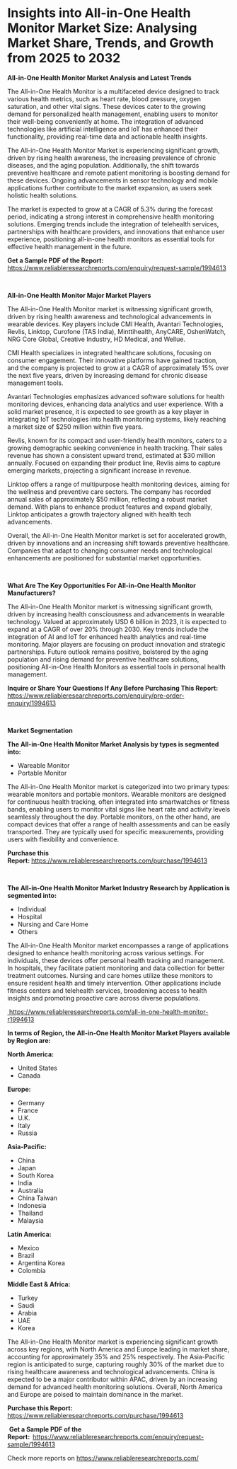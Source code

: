 <p><h1>Insights into All-in-One Health Monitor Market Size: Analysing Market Share, Trends, and Growth from 2025 to 2032</h1></p><p><strong>All-in-One Health Monitor Market Analysis and Latest Trends</strong></p>
<p><p>The All-in-One Health Monitor is a multifaceted device designed to track various health metrics, such as heart rate, blood pressure, oxygen saturation, and other vital signs. These devices cater to the growing demand for personalized health management, enabling users to monitor their well-being conveniently at home. The integration of advanced technologies like artificial intelligence and IoT has enhanced their functionality, providing real-time data and actionable health insights.</p><p>The All-in-One Health Monitor Market is experiencing significant growth, driven by rising health awareness, the increasing prevalence of chronic diseases, and the aging population. Additionally, the shift towards preventive healthcare and remote patient monitoring is boosting demand for these devices. Ongoing advancements in sensor technology and mobile applications further contribute to the market expansion, as users seek holistic health solutions.</p><p>The market is expected to grow at a CAGR of 5.3% during the forecast period, indicating a strong interest in comprehensive health monitoring solutions. Emerging trends include the integration of telehealth services, partnerships with healthcare providers, and innovations that enhance user experience, positioning all-in-one health monitors as essential tools for effective health management in the future.</p></p>
<p><strong>Get a Sample PDF of the Report:&nbsp;</strong> <a href="https://www.reliableresearchreports.com/enquiry/request-sample/1994613?utm_campaign=2243&utm_medium=2&utm_source=Github&utm_content=ia&utm_term=05032025&utm_id=all-in-one-health-monitor">https://www.reliableresearchreports.com/enquiry/request-sample/1994613</a></p>
<p>&nbsp;</p>
<p><strong>All-in-One Health Monitor Major Market Players</strong></p>
<p><p>The All-in-One Health Monitor market is witnessing significant growth, driven by rising health awareness and technological advancements in wearable devices. Key players include CMI Health, Avantari Technologies, Revlis, Linktop, Curofone (TAS India), Minttihealth, AnyCARE, OshenWatch, NRG Core Global, Creative Industry, HD Medical, and Wellue.</p><p>CMI Health specializes in integrated healthcare solutions, focusing on consumer engagement. Their innovative platforms have gained traction, and the company is projected to grow at a CAGR of approximately 15% over the next five years, driven by increasing demand for chronic disease management tools.</p><p>Avantari Technologies emphasizes advanced software solutions for health monitoring devices, enhancing data analytics and user experience. With a solid market presence, it is expected to see growth as a key player in integrating IoT technologies into health monitoring systems, likely reaching a market size of $250 million within five years.</p><p>Revlis, known for its compact and user-friendly health monitors, caters to a growing demographic seeking convenience in health tracking. Their sales revenue has shown a consistent upward trend, estimated at $30 million annually. Focused on expanding their product line, Revlis aims to capture emerging markets, projecting a significant increase in revenue.</p><p>Linktop offers a range of multipurpose health monitoring devices, aiming for the wellness and preventive care sectors. The company has recorded annual sales of approximately $50 million, reflecting a robust market demand. With plans to enhance product features and expand globally, Linktop anticipates a growth trajectory aligned with health tech advancements.</p><p>Overall, the All-in-One Health Monitor market is set for accelerated growth, driven by innovations and an increasing shift towards preventive healthcare. Companies that adapt to changing consumer needs and technological enhancements are positioned for substantial market opportunities.</p></p>
<p>&nbsp;</p>
<p><strong>What Are The Key Opportunities For All-in-One Health Monitor Manufacturers?</strong></p>
<p><p>The All-in-One Health Monitor market is witnessing significant growth, driven by increasing health consciousness and advancements in wearable technology. Valued at approximately USD 6 billion in 2023, it is expected to expand at a CAGR of over 20% through 2030. Key trends include the integration of AI and IoT for enhanced health analytics and real-time monitoring. Major players are focusing on product innovation and strategic partnerships. Future outlook remains positive, bolstered by the aging population and rising demand for preventive healthcare solutions, positioning All-in-One Health Monitors as essential tools in personal health management.</p></p>
<p><strong>Inquire or Share Your Questions If Any Before Purchasing This Report:</strong> <a href="https://www.reliableresearchreports.com/enquiry/pre-order-enquiry/1994613?utm_campaign=2243&utm_medium=2&utm_source=Github&utm_content=ia&utm_term=05032025&utm_id=all-in-one-health-monitor">https://www.reliableresearchreports.com/enquiry/pre-order-enquiry/1994613</a></p>
<p>&nbsp;</p>
<p><strong>Market Segmentation</strong></p>
<p><strong>The All-in-One Health Monitor Market Analysis by types is segmented into:</strong></p>
<p><ul><li>Wareable Monitor</li><li>Portable Monitor</li></ul></p>
<p><p>The All-in-One Health Monitor market is categorized into two primary types: wearable monitors and portable monitors. Wearable monitors are designed for continuous health tracking, often integrated into smartwatches or fitness bands, enabling users to monitor vital signs like heart rate and activity levels seamlessly throughout the day. Portable monitors, on the other hand, are compact devices that offer a range of health assessments and can be easily transported. They are typically used for specific measurements, providing users with flexibility and convenience.</p></p>
<p><strong>Purchase this Report:&nbsp;</strong><a href="https://www.reliableresearchreports.com/purchase/1994613?utm_campaign=2243&utm_medium=2&utm_source=Github&utm_content=ia&utm_term=05032025&utm_id=all-in-one-health-monitor">https://www.reliableresearchreports.com/purchase/1994613</a></p>
<p>&nbsp;</p>
<p><strong>The All-in-One Health Monitor Market Industry Research by Application is segmented into:</strong></p>
<p><ul><li>Individual</li><li>Hospital</li><li>Nursing and Care Home</li><li>Others</li></ul></p>
<p><p>The All-in-One Health Monitor market encompasses a range of applications designed to enhance health monitoring across various settings. For individuals, these devices offer personal health tracking and management. In hospitals, they facilitate patient monitoring and data collection for better treatment outcomes. Nursing and care homes utilize these monitors to ensure resident health and timely intervention. Other applications include fitness centers and telehealth services, broadening access to health insights and promoting proactive care across diverse populations.</p></p>
<p><a href="https://www.reliableresearchreports.com/all-in-one-health-monitor-r1994613?utm_campaign=2243&utm_medium=2&utm_source=Github&utm_content=ia&utm_term=05032025&utm_id=all-in-one-health-monitor">&nbsp;https://www.reliableresearchreports.com/all-in-one-health-monitor-r1994613</a></p>
<p><strong>In terms of Region, the All-in-One Health Monitor Market Players available by Region are:</strong></p>
<p>
    <p> <strong> North America: </strong>
        <ul>
            <li>United States</li>
            <li>Canada</li>
        </ul>
        </p> 
    <p> <strong> Europe: </strong>
        <ul>
            <li>Germany</li>
            <li>France</li>
            <li>U.K.</li>
            <li>Italy</li>
            <li>Russia</li>
        </ul>
        </p> 
    <p> <strong> Asia-Pacific: </strong>
        <ul>
            <li>China</li>
            <li>Japan</li>
            <li>South Korea</li>
            <li>India</li>
            <li>Australia</li>
            <li>China Taiwan</li>
            <li>Indonesia</li>
            <li>Thailand</li>
            <li>Malaysia</li>
        </ul>
        </p> 
    <p> <strong> Latin America: </strong>
        <ul>
            <li>Mexico</li>
            <li>Brazil</li>
            <li>Argentina Korea</li>
            <li>Colombia</li>
        </ul>
        </p> 
    <p> <strong> Middle East & Africa: </strong>
        <ul>
            <li>Turkey</li>
            <li>Saudi</li>
            <li>Arabia</li>
            <li>UAE</li>
            <li>Korea</li>
        </ul>
    </p>
    </p>
<p><p>The All-in-One Health Monitor market is experiencing significant growth across key regions, with North America and Europe leading in market share, accounting for approximately 35% and 25% respectively. The Asia-Pacific region is anticipated to surge, capturing roughly 30% of the market due to rising healthcare awareness and technological advancements. China is expected to be a major contributor within APAC, driven by an increasing demand for advanced health monitoring solutions. Overall, North America and Europe are poised to maintain dominance in the market.</p></p>
<p><strong>Purchase this Report: </strong><a href="https://www.reliableresearchreports.com/purchase/1994613?utm_campaign=2243&utm_medium=2&utm_source=Github&utm_content=ia&utm_term=05032025&utm_id=all-in-one-health-monitor">https://www.reliableresearchreports.com/purchase/1994613</a></p>
<p>&nbsp;<strong>Get a Sample PDF of the Report:&nbsp;&nbsp;</strong><a href="https://www.reliableresearchreports.com/enquiry/request-sample/1994613?utm_campaign=2243&utm_medium=2&utm_source=Github&utm_content=ia&utm_term=05032025&utm_id=all-in-one-health-monitor">https://www.reliableresearchreports.com/enquiry/request-sample/1994613</a></p>
<p><strong></strong></p>
<p>Check more reports on <a href="https://www.reliableresearchreports.com/?utm_campaign=2243&utm_medium=2&utm_source=Github&utm_content=ia&utm_term=05032025&utm_id=all-in-one-health-monitor">https://www.reliableresearchreports.com/</a></p>